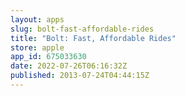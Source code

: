 ```yaml
---
layout: apps
slug: bolt-fast-affordable-rides
title: "Bolt: Fast, Affordable Rides"
store: apple
app_id: 675033630
date: 2022-07-26T06:16:32Z
published: 2013-07-24T04:44:15Z
---
```

